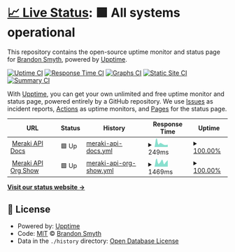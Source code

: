 # [📈 Live Status](https://leafle.github.io/mki-api-upptime): <!--live status--> **🟩 All systems operational**

This repository contains the open-source uptime monitor and status page for [Brandon Smyth](https://leafle.github.io/mki-api-upptime), powered by [Upptime](https://github.com/upptime/upptime).

[![Uptime CI](https://github.com/leafle/mki-api-upptime/workflows/Uptime%20CI/badge.svg)](https://github.com/leafle/mki-api-upptime/actions?query=workflow%3A%22Uptime+CI%22)
[![Response Time CI](https://github.com/leafle/mki-api-upptime/workflows/Response%20Time%20CI/badge.svg)](https://github.com/leafle/mki-api-upptime/actions?query=workflow%3A%22Response+Time+CI%22)
[![Graphs CI](https://github.com/leafle/mki-api-upptime/workflows/Graphs%20CI/badge.svg)](https://github.com/leafle/mki-api-upptime/actions?query=workflow%3A%22Graphs+CI%22)
[![Static Site CI](https://github.com/leafle/mki-api-upptime/workflows/Static%20Site%20CI/badge.svg)](https://github.com/leafle/mki-api-upptime/actions?query=workflow%3A%22Static+Site+CI%22)
[![Summary CI](https://github.com/leafle/mki-api-upptime/workflows/Summary%20CI/badge.svg)](https://github.com/leafle/mki-api-upptime/actions?query=workflow%3A%22Summary+CI%22)

With [Upptime](https://upptime.js.org), you can get your own unlimited and free uptime monitor and status page, powered entirely by a GitHub repository. We use [Issues](https://github.com/leafle/mki-api-upptime/issues) as incident reports, [Actions](https://github.com/leafle/mki-api-upptime/actions) as uptime monitors, and [Pages](https://leafle.github.io/mki-api-upptime) for the status page.

<!--start: status pages-->
<!-- This summary is generated by Upptime (https://github.com/upptime/upptime) -->
<!-- Do not edit this manually, your changes will be overwritten -->
<!-- prettier-ignore -->
| URL | Status | History | Response Time | Uptime |
| --- | ------ | ------- | ------------- | ------ |
| <img alt="" src="https://favicons.githubusercontent.com/developer.cisco.com" height="13"> [Meraki API Docs](https://developer.cisco.com/meraki/api-v1/) | 🟩 Up | [meraki-api-docs.yml](https://github.com/leafle/mki-api-upptime/commits/HEAD/history/meraki-api-docs.yml) | <details><summary><img alt="Response time graph" src="./graphs/meraki-api-docs/response-time-week.png" height="20"> 249ms</summary><br><a href="https://leafle.github.io/mki-api-upptime/history/meraki-api-docs"><img alt="Response time 343" src="https://img.shields.io/endpoint?url=https%3A%2F%2Fraw.githubusercontent.com%2Fleafle%2Fmki-api-upptime%2FHEAD%2Fapi%2Fmeraki-api-docs%2Fresponse-time.json"></a><br><a href="https://leafle.github.io/mki-api-upptime/history/meraki-api-docs"><img alt="24-hour response time 323" src="https://img.shields.io/endpoint?url=https%3A%2F%2Fraw.githubusercontent.com%2Fleafle%2Fmki-api-upptime%2FHEAD%2Fapi%2Fmeraki-api-docs%2Fresponse-time-day.json"></a><br><a href="https://leafle.github.io/mki-api-upptime/history/meraki-api-docs"><img alt="7-day response time 249" src="https://img.shields.io/endpoint?url=https%3A%2F%2Fraw.githubusercontent.com%2Fleafle%2Fmki-api-upptime%2FHEAD%2Fapi%2Fmeraki-api-docs%2Fresponse-time-week.json"></a><br><a href="https://leafle.github.io/mki-api-upptime/history/meraki-api-docs"><img alt="30-day response time 382" src="https://img.shields.io/endpoint?url=https%3A%2F%2Fraw.githubusercontent.com%2Fleafle%2Fmki-api-upptime%2FHEAD%2Fapi%2Fmeraki-api-docs%2Fresponse-time-month.json"></a><br><a href="https://leafle.github.io/mki-api-upptime/history/meraki-api-docs"><img alt="1-year response time 343" src="https://img.shields.io/endpoint?url=https%3A%2F%2Fraw.githubusercontent.com%2Fleafle%2Fmki-api-upptime%2FHEAD%2Fapi%2Fmeraki-api-docs%2Fresponse-time-year.json"></a></details> | <details><summary><a href="https://leafle.github.io/mki-api-upptime/history/meraki-api-docs">100.00%</a></summary><a href="https://leafle.github.io/mki-api-upptime/history/meraki-api-docs"><img alt="All-time uptime 100.00%" src="https://img.shields.io/endpoint?url=https%3A%2F%2Fraw.githubusercontent.com%2Fleafle%2Fmki-api-upptime%2FHEAD%2Fapi%2Fmeraki-api-docs%2Fuptime.json"></a><br><a href="https://leafle.github.io/mki-api-upptime/history/meraki-api-docs"><img alt="24-hour uptime 100.00%" src="https://img.shields.io/endpoint?url=https%3A%2F%2Fraw.githubusercontent.com%2Fleafle%2Fmki-api-upptime%2FHEAD%2Fapi%2Fmeraki-api-docs%2Fuptime-day.json"></a><br><a href="https://leafle.github.io/mki-api-upptime/history/meraki-api-docs"><img alt="7-day uptime 100.00%" src="https://img.shields.io/endpoint?url=https%3A%2F%2Fraw.githubusercontent.com%2Fleafle%2Fmki-api-upptime%2FHEAD%2Fapi%2Fmeraki-api-docs%2Fuptime-week.json"></a><br><a href="https://leafle.github.io/mki-api-upptime/history/meraki-api-docs"><img alt="30-day uptime 100.00%" src="https://img.shields.io/endpoint?url=https%3A%2F%2Fraw.githubusercontent.com%2Fleafle%2Fmki-api-upptime%2FHEAD%2Fapi%2Fmeraki-api-docs%2Fuptime-month.json"></a><br><a href="https://leafle.github.io/mki-api-upptime/history/meraki-api-docs"><img alt="1-year uptime 100.00%" src="https://img.shields.io/endpoint?url=https%3A%2F%2Fraw.githubusercontent.com%2Fleafle%2Fmki-api-upptime%2FHEAD%2Fapi%2Fmeraki-api-docs%2Fuptime-year.json"></a></details>
| <img alt="" src="https://favicons.githubusercontent.com/api.meraki.com" height="13"> [Meraki API Org Show](https://api.meraki.com/api/v1/organizations/43483) | 🟩 Up | [meraki-api-org-show.yml](https://github.com/leafle/mki-api-upptime/commits/HEAD/history/meraki-api-org-show.yml) | <details><summary><img alt="Response time graph" src="./graphs/meraki-api-org-show/response-time-week.png" height="20"> 1469ms</summary><br><a href="https://leafle.github.io/mki-api-upptime/history/meraki-api-org-show"><img alt="Response time 1473" src="https://img.shields.io/endpoint?url=https%3A%2F%2Fraw.githubusercontent.com%2Fleafle%2Fmki-api-upptime%2FHEAD%2Fapi%2Fmeraki-api-org-show%2Fresponse-time.json"></a><br><a href="https://leafle.github.io/mki-api-upptime/history/meraki-api-org-show"><img alt="24-hour response time 930" src="https://img.shields.io/endpoint?url=https%3A%2F%2Fraw.githubusercontent.com%2Fleafle%2Fmki-api-upptime%2FHEAD%2Fapi%2Fmeraki-api-org-show%2Fresponse-time-day.json"></a><br><a href="https://leafle.github.io/mki-api-upptime/history/meraki-api-org-show"><img alt="7-day response time 1469" src="https://img.shields.io/endpoint?url=https%3A%2F%2Fraw.githubusercontent.com%2Fleafle%2Fmki-api-upptime%2FHEAD%2Fapi%2Fmeraki-api-org-show%2Fresponse-time-week.json"></a><br><a href="https://leafle.github.io/mki-api-upptime/history/meraki-api-org-show"><img alt="30-day response time 1719" src="https://img.shields.io/endpoint?url=https%3A%2F%2Fraw.githubusercontent.com%2Fleafle%2Fmki-api-upptime%2FHEAD%2Fapi%2Fmeraki-api-org-show%2Fresponse-time-month.json"></a><br><a href="https://leafle.github.io/mki-api-upptime/history/meraki-api-org-show"><img alt="1-year response time 1473" src="https://img.shields.io/endpoint?url=https%3A%2F%2Fraw.githubusercontent.com%2Fleafle%2Fmki-api-upptime%2FHEAD%2Fapi%2Fmeraki-api-org-show%2Fresponse-time-year.json"></a></details> | <details><summary><a href="https://leafle.github.io/mki-api-upptime/history/meraki-api-org-show">100.00%</a></summary><a href="https://leafle.github.io/mki-api-upptime/history/meraki-api-org-show"><img alt="All-time uptime 99.97%" src="https://img.shields.io/endpoint?url=https%3A%2F%2Fraw.githubusercontent.com%2Fleafle%2Fmki-api-upptime%2FHEAD%2Fapi%2Fmeraki-api-org-show%2Fuptime.json"></a><br><a href="https://leafle.github.io/mki-api-upptime/history/meraki-api-org-show"><img alt="24-hour uptime 100.00%" src="https://img.shields.io/endpoint?url=https%3A%2F%2Fraw.githubusercontent.com%2Fleafle%2Fmki-api-upptime%2FHEAD%2Fapi%2Fmeraki-api-org-show%2Fuptime-day.json"></a><br><a href="https://leafle.github.io/mki-api-upptime/history/meraki-api-org-show"><img alt="7-day uptime 100.00%" src="https://img.shields.io/endpoint?url=https%3A%2F%2Fraw.githubusercontent.com%2Fleafle%2Fmki-api-upptime%2FHEAD%2Fapi%2Fmeraki-api-org-show%2Fuptime-week.json"></a><br><a href="https://leafle.github.io/mki-api-upptime/history/meraki-api-org-show"><img alt="30-day uptime 100.00%" src="https://img.shields.io/endpoint?url=https%3A%2F%2Fraw.githubusercontent.com%2Fleafle%2Fmki-api-upptime%2FHEAD%2Fapi%2Fmeraki-api-org-show%2Fuptime-month.json"></a><br><a href="https://leafle.github.io/mki-api-upptime/history/meraki-api-org-show"><img alt="1-year uptime 99.97%" src="https://img.shields.io/endpoint?url=https%3A%2F%2Fraw.githubusercontent.com%2Fleafle%2Fmki-api-upptime%2FHEAD%2Fapi%2Fmeraki-api-org-show%2Fuptime-year.json"></a></details>

<!--end: status pages-->

[**Visit our status website →**](https://leafle.github.io/mki-api-upptime)

## 📄 License

- Powered by: [Upptime](https://github.com/upptime/upptime)
- Code: [MIT](./LICENSE) © [Brandon Smyth](https://leafle.github.io/mki-api-upptime)
- Data in the `./history` directory: [Open Database License](https://opendatacommons.org/licenses/odbl/1-0/)
